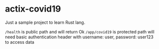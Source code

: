 # actix-covid19

Just a sample project to learn Rust lang.

`/health` is public path and will return Ok
`/app/covid19` is protected path will need basic authentication header with username: user, password: user123 to access data
